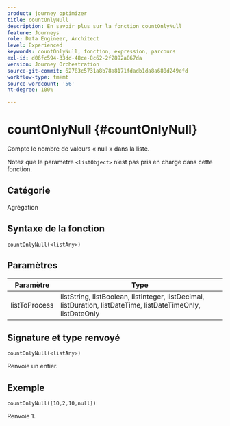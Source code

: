 ```yaml
---
product: journey optimizer
title: countOnlyNull
description: En savoir plus sur la fonction countOnlyNull
feature: Journeys
role: Data Engineer, Architect
level: Experienced
keywords: countOnlyNull, fonction, expression, parcours
exl-id: d06fc594-33dd-48ce-8c62-2f2892a867da
version: Journey Orchestration
source-git-commit: 62783c5731a8b78a8171fdadb1da8a680d249efd
workflow-type: tm+mt
source-wordcount: '56'
ht-degree: 100%

---
```


# countOnlyNull {#countOnlyNull}

Compte le nombre de valeurs « null » dans la liste.

Notez que le paramètre `<listObject>` n’est pas pris en charge dans cette fonction.

## Catégorie

Agrégation

## Syntaxe de la fonction

`countOnlyNull(<listAny>)`

## Paramètres

| Paramètre | Type |
|-----------|------------------|
| listToProcess | listString, listBoolean, listInteger, listDecimal, listDuration, listDateTime, listDateTimeOnly, listDateOnly |

## Signature et type renvoyé

`countOnlyNull(<listAny>)`

Renvoie un entier.

## Exemple

`countOnlyNull([10,2,10,null])`

Renvoie 1.
